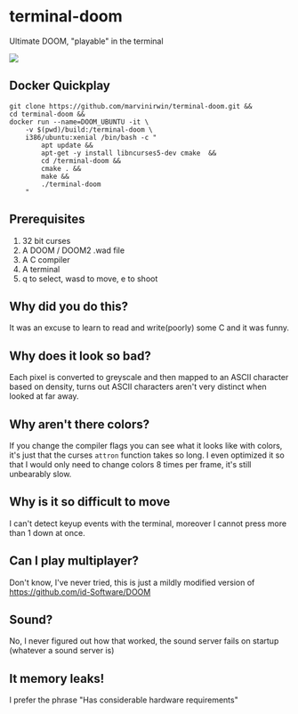 # terminal-doom

Ultimate DOOM, "playable" in the terminal

![](https://user-images.githubusercontent.com/25396621/57265443-9b6d1500-702c-11e9-91a7-32ca2916bec0.gif)

## Docker Quickplay
```
git clone https://github.com/marvinirwin/terminal-doom.git &&
cd terminal-doom &&
docker run --name=DOOM_UBUNTU -it \
    -v $(pwd)/build:/terminal-doom \
    i386/ubuntu:xenial /bin/bash -c "
        apt update &&
        apt-get -y install libncurses5-dev cmake  &&
        cd /terminal-doom &&
        cmake . &&
        make &&
        ./terminal-doom
    "
```

## Prerequisites

1. 32 bit curses
2. A DOOM / DOOM2 .wad file
3. A C compiler
4. A terminal
5. q to select, wasd to move, e to shoot

## Why did you do this?
It was an excuse to learn to read and write(poorly) some C and it was funny.  

## Why does it look so bad?
Each pixel is converted to greyscale and then mapped to an ASCII character based on density, turns out ASCII characters aren't very distinct when looked at far away.

## Why aren't there colors?
If you change the compiler flags you can see what it looks like with colors, it's just that the curses `attron` function takes so long.  I even optimized it so that I would only need to change colors 8 times per frame, it's still unbearably slow.

## Why is it so difficult to move
I can't detect keyup events with the terminal, moreover I cannot press more than 1 down at once.  

## Can I play multiplayer?
Don't know, I've never tried, this is just a mildly modified version of https://github.com/id-Software/DOOM

## Sound?
No, I never figured out how that worked, the sound server fails on startup (whatever a sound server is)

## It memory leaks!
I prefer the phrase "Has considerable hardware requirements"
